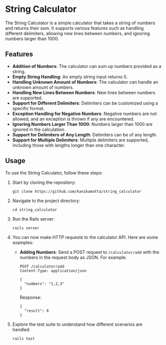 # String Calculator

The String Calculator is a simple calculator that takes a string of numbers and returns their sum. It supports various features such as handling different delimiters, allowing new lines between numbers, and ignoring numbers larger than 1000.

## Features

- **Addition of Numbers**: The calculator can sum up numbers provided as a string.
- **Empty String Handling**: An empty string input returns 0.
- **Handling Unknown Amount of Numbers**: The calculator can handle an unknown amount of numbers.
- **Handling New Lines Between Numbers**: New lines between numbers are supported.
- **Support for Different Delimiters**: Delimiters can be customized using a specific format.
- **Exception Handling for Negative Numbers**: Negative numbers are not allowed, and an exception is thrown if any are encountered.
- **Ignoring Numbers Larger Than 1000**: Numbers larger than 1000 are ignored in the calculation.
- **Support for Delimiters of Any Length**: Delimiters can be of any length.
- **Support for Multiple Delimiters**: Multiple delimiters are supported, including those with lengths longer than one character.

## Usage

To use the String Calculator, follow these steps:

1. Start by cloning the repository:

   ```
   git clone https://github.com/kanikamatta/string_calculator
   ```

2. Navigate to the project directory:

   ```
   cd string_calculator
   ```

3. Run the Rails server:

   ```
   rails server
   ```

4. You can now make HTTP requests to the calculator API. Here are some examples:

   - **Adding Numbers**: Send a POST request to `/calculator/add` with the numbers in the request body as JSON. For example:

     ```
     POST /calculator/add
     Content-Type: application/json

     {
       "numbers": "1,2,3"
     }
     ```

     Response:

     ```
     {
       "result": 6
     }
     ```

5. Explore the test suite to understand how different scenarios are handled:

   ```
   rails test
   ```

